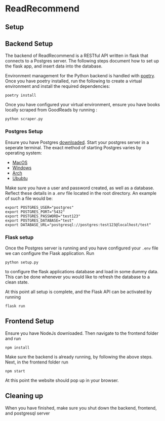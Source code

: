 # ReadRecommend

## Setup

## Backend Setup

The backend of ReadRecommend is a RESTful API written in flask that connects to a Postgres server. The following steps document how to set up the flask app, and insert data into the database.

Environment management for the Python backend is handled with [poetry](https://python-poetry.org/docs/). Once you have poetry installed, run the following to create a virtual environment and install the required dependencies:

```
poetry install
```

Once you have configured your virtual environment, ensure you have books locally scraped from GoodReads by running :

```
python scraper.py
```

### Postgres Setup

Ensure you have Postgres [downloaded](https://www.postgresql.org/download/).
Start your postgres server in a seperate terminal. The exact method of starting Postgres varies by operating system:

- [MacOS](https://chartio.com/resources/tutorials/how-to-start-postgresql-server-on-mac-os-x/)
- [Windows](https://stackoverflow.com/questions/36629963/how-can-i-start-postgresql-on-windows)
- [Arch](https://wiki.archlinux.org/index.php/PostgreSQL)
- [Ububtu](https://www.digitalocean.com/community/tutorials/how-to-install-and-use-postgresql-on-ubuntu-18-04)

Make sure you have a user and password created, as well as a database. Reflect these details in a .env file located in the root directory. An example of such a file would be:

```shell
export POSTGRES_USER="postgres"
export POSTGRES_PORT="5432"
export POSTGRES_PASSWORD="test123"
export POSTGRES_DATABASE="test"
export DATABASE_URL="postgresql://postgres:test123@localhost/test"
```

### Flask setup

Once the Postgres server is running and you have configured your `.env` file we can configure the Flask application. Run

```
python setup.py
```

to configure the flask applications database and load in some dummy data. This can be done whenever you would like to refresh the database to a clean state.

At this point all setup is complete, and the Flask API can be activated by running

```
flask run
```

## Frontend Setup

Ensure you have NodeJs downloaded. Then navigate to the frontend folder and run

```
npm install
```

Make sure the backend is already running, by following the above steps.
Next, in the frontend folder run

```
npm start
```

At this point the website should pop up in your browser.

## Cleaning up

When you have finished, make sure you shut down the backend, frontend, and postgresql server
